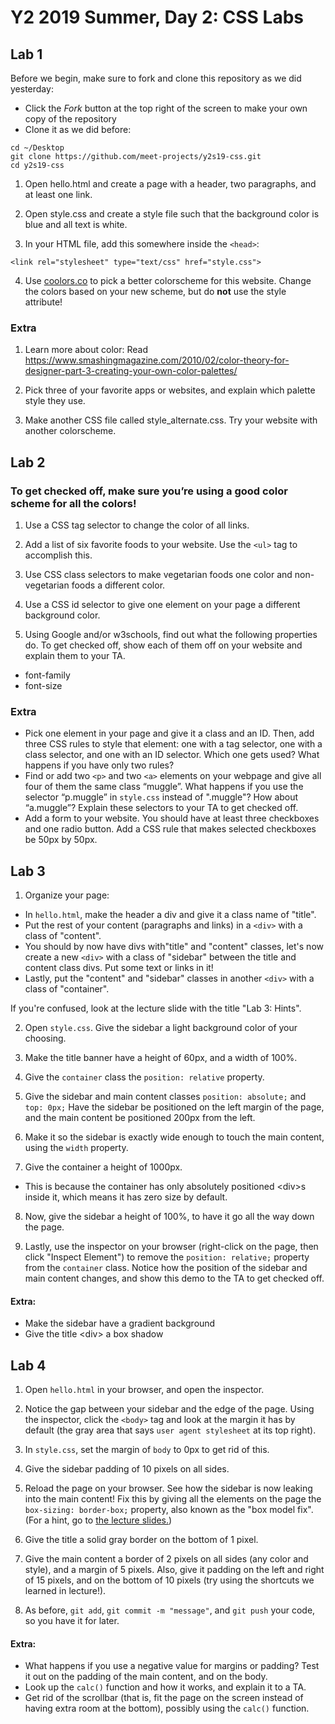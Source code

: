 # Y2 2019 Summer, Day 2: CSS Labs

## Lab 1
Before we begin, make sure to fork and clone this repository as we did yesterday:

  - Click the *Fork* button at the top right of the screen to make your own copy of the repository
  - Clone it as we did before:
  ```
  cd ~/Desktop
  git clone https://github.com/meet-projects/y2s19-css.git
  cd y2s19-css
  ```
 
1. Open hello.html and create a page with a header, two paragraphs, and at least one link.

2. Open style.css and create a style file such that the background color is blue and all text is white.

3. In your HTML file, add this somewhere inside the `<head>`:

```
<link rel="stylesheet" type="text/css" href="style.css">
```

4. Use [coolors.co](https://coolors.co/) to pick a better colorscheme for this website. Change the colors based on your new scheme, but do **not** use the style attribute!


### Extra

1. Learn more about color:
Read https://www.smashingmagazine.com/2010/02/color-theory-for-designer-part-3-creating-your-own-color-palettes/

2. Pick three of your favorite apps or websites, and explain which palette style they use.

3. Make another CSS file called style_alternate.css. Try your website with another colorscheme.


## Lab 2

### To get checked off, make sure you’re using a good color scheme for all the colors!

1. Use a CSS tag selector to change the color of all links.

2. Add a list of six favorite foods to your website. Use the `<ul>` tag to accomplish this. 

3. Use CSS class selectors to make vegetarian foods one color and non-vegetarian foods a different color.

4. Use a CSS id selector to give one element on your page a different background color.

5. Using Google and/or w3schools, find out what the following properties do. To get checked off, show each of them off on your website and explain them to your TA.
- font-family
- font-size

### Extra

- Pick one element in your page and give it a class and an ID. Then, add three CSS rules to style that element: one with a tag selector, one with a class selector, and one with an ID selector. Which one gets used? What happens if you have only two rules?
- Find or add two `<p>` and two `<a>` elements on your webpage and give all four of them the same class “muggle”. What happens if you use the selector “p.muggle” in `style.css` instead of ".muggle"? How about “a.muggle”? Explain these selectors to your TA to get checked off.
- Add a form to your website. You should have at least three checkboxes and one radio button. Add a CSS rule that makes selected checkboxes be 50px by 50px.

## Lab 3

1. Organize your page:

- In `hello.html`, make the header a div and give it a class name of "title".
- Put the rest of your content (paragraphs and links) in a `<div>` with a class of "content".
- You should by now have divs with"title" and "content" classes, let's now create a new `<div>` with a class of "sidebar" between the title and content class divs. Put some text or links in it!
- Lastly, put the "content" and "sidebar" classes in another `<div>` with a class of "container".

If you're confused, look at the lecture slide with the title "Lab 3: Hints".

2. Open `style.css`. Give the sidebar a light background color of your choosing.

3. Make the title banner have a height of 60px, and a width of 100%.

4. Give the `container` class the `position: relative` property.

5. Give the sidebar and main content classes `position: absolute;` and `top: 0px;` Have the sidebar be positioned on the left margin of the page, and the main content be positioned 200px from the left.

6. Make it so the sidebar is exactly wide enough to touch the main content, using the `width` property.

7. Give the container a height of 1000px. 
- This is because the container has only absolutely positioned \<div\>s inside it, which means it has zero size by default.

8. Now, give the sidebar a height of 100%, to have it go all the way down the page.

9. Lastly, use the inspector on your browser (right-click on the page, then click "Inspect Element") to remove the `position: relative;` property from the `container` class. Notice how the position of the sidebar and main content changes, and show this demo to the TA to get checked off.

#### Extra:
- Make the sidebar have a gradient background
- Give the title \<div\> a box shadow


## Lab 4

1. Open `hello.html` in your browser, and open the inspector.

2. Notice the gap between your sidebar and the edge of the page. Using the inspector, click the `<body>` tag and look at the margin it has by default (the gray area that says `user agent stylesheet` at its top right).

3. In `style.css`, set the margin of `body` to 0px to get rid of this.

4. Give the sidebar padding of 10 pixels on all sides.

5. Reload the page on your browser. See how the sidebar is now leaking into the main content! Fix this by giving all the elements on the page the `box-sizing: border-box;` property, also known as the "box model fix". (For a hint, go to [the lecture slides.](https://go.meet.sh/css-lecture))

6. Give the title a solid gray border on the bottom of 1 pixel.

7. Give the main content a border of 2 pixels on all sides (any color and style), and a margin of 5 pixels. Also, give it padding on the left and right of 15 pixels, and on the bottom of 10 pixels (try using the shortcuts we learned in lecture!).

8. As before, `git add`, `git commit -m "message"`, and `git push` your code, so you have it for later.

#### Extra:
- What happens if you use a negative value for margins or padding? Test it out on the padding of the main content, and on the body.
- Look up the `calc()` function and how it works, and explain it to a TA.
- Get rid of the scrollbar (that is, fit the page on the screen instead of having extra room at the bottom), possibly using the `calc()` function.
